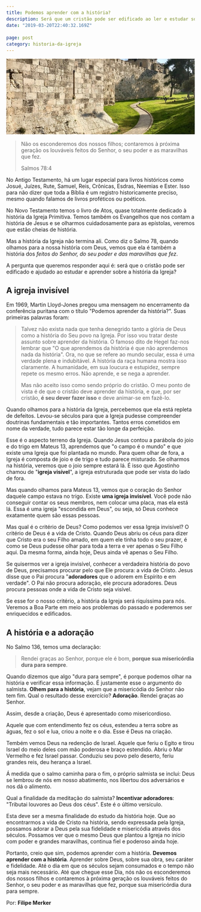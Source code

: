 ```yaml
---
title: Podemos aprender com a história?
description: Será que um cristão pode ser edificado ao ler e estudar sobre a história da Igreja?
date: "2019-03-20T22:40:32.169Z"

page: post
category: historia-da-igreja
---
```


![Caminho antigo ao lado de um castelo](./old-path.jpg)

> Não os esconderemos dos nossos filhos; contaremos à próxima geração os louváveis feitos do Senhor, o seu poder e as maravilhas que fez.
>
> Salmos 78:4

No Antigo Testamento, há um lugar especial para livros históricos como Josué, Juízes, Rute, Samuel, Reis, Crônicas, Esdras, Neemias e Ester. Isso para não dizer que toda a Bíblia é um registro historicamente preciso, mesmo quando falamos de livros proféticos ou poéticos.

No Novo Testamento temos o livro de Atos, quase totalmente dedicado à história da Igreja Primitiva. Temos também os Evangelhos que nos contam a história de Jesus e se olharmos cuidadosamente para as epístolas, veremos que estão cheias de história.

Mas a história da Igreja não termina ali. Como diz o Salmo 78, quando olhamos para a nossa história com Deus, vemos que ela é também a história dos *feitos do Senhor, do seu poder e das maravilhas que fez*.

A pergunta que queremos responder aqui é: será que o cristão pode ser edificado e ajudado ao estudar e aprender sobre a história da Igreja?

## A igreja invisível

Em 1969, Martin Lloyd-Jones pregou uma mensagem no encerramento da conferência puritana com o título "Podemos aprender da história?".
Suas primeiras palavras foram:

> Talvez não exista nada que tenha denegrido tanto a glória de Deus como a história do Seu povo na Igreja. Por isso vou tratar deste assunto sobre aprender da história. O famoso dito de Hegel faz-nos lembrar que "O que aprendemos da história é que não aprendemos nada da história". Ora, no que se refere ao mundo secular, essa é uma verdade plena e indubitável. A história da raça humana mostra isso claramente. A humanidade, em sua loucura e estupidez, sempre repete os mesmo erros. Não aprende, e se nega a aprender.
>
> Mas não aceito isso como sendo próprio do cristão. O meu ponto de vista é de que o cristão deve aprender da história, e que, por ser cristão, **é seu dever fazer isso** e deve animar-se em fazê-lo.

Quando olhamos para a história da Igreja, percebemos que ela está repleta de defeitos. Levou-se séculos para que a Igreja pudesse compreender doutrinas fundamentais e tão importantes. Tantos erros cometidos em nome da verdade, tudo parece estar tão longe da perfeição.

Esse é o aspecto terreno da Igreja. Quando Jesus contou a parábola do joio e do trigo em Mateus 13, aprendemos que "o campo é o mundo" e que existe uma Igreja que foi plantada no mundo. Para quem olhar de fora, a Igreja é composta de joio e de trigo e tudo parece misturado. Se olharmos na história, veremos que o joio sempre estará lá. É isso que Agostinho chamou de "**igreja visível**", a igreja estruturada que pode ser vista do lado de fora.

Mas quando olhamos para Mateus 13, vemos que o coração do Senhor daquele campo estava no trigo. Existe **uma igreja invisível**. Você pode não conseguir contar os seus membros, nem colocar uma placa, mas ela está lá. Essa é uma igreja "escondida em Deus", ou seja, só Deus conhece exatamente quem são essas pessoas.

Mas qual é o critério de Deus? Como podemos ver essa Igreja invisível? O critério de Deus é a vida de Cristo. Quando Deus abriu os céus para dizer que Cristo era o seu Filho amado, em quem ele tinha todo o seu prazer, é como se Deus pudesse olhar para toda a terra e ver apenas o Seu Filho aqui. Da mesma forma, ainda hoje, Deus ainda vê apenas o Seu Filho.

Se quisermos ver a igreja invisível, conhecer a verdadeira história do povo de Deus, precisamos procurar pelo que Ele procura: a vida de Cristo. Jesus disse que o Pai procura "**adoradores** que o adorem em Espírito e em verdade". O Pai não procura adoração, ele procura adoradores. Deus procura pessoas onde a vida de Cristo seja visível.

Se esse for o nosso critério, a história da Igreja será riquíssima para nós. Veremos a Boa Parte em meio aos problemas do passado e poderemos ser enriquecidos e edificados.

## A história e a adoração

No Salmo 136, temos uma declaração:

> Rendei graças ao Senhor, porque ele é bom, **porque sua misericórdia dura para sempre**.

Quando dizemos que algo "dura para sempre", é porque podemos olhar na história e verificar essa informação. É justamente esse o argumento do salmista. **Olhem para a história**, vejam que a misericódia do Senhor não tem fim. Qual o resultado desse exercício? **Adoração**. Rendei graças ao Senhor.

Assim, desde a criação, Deus é apresentado como misericordioso.

Aquele que com entendimento fez os céus, estendeu a terra sobre as águas, fez o sol e lua, criou a noite e o dia. Esse é Deus na criação.

Tembém vemos Deus na redenção de Israel. Aquele que feriu o Egito e tirou Israel do meio deles com mão poderosa e braço estendido. Abriu o Mar Vermelho e fez Israel passar. Conduziu seu povo pelo deserto, feriu grandes reis, deu herança a Israel.

Á medida que o salmo caminha para o fim, o próprio salmista se inclui: Deus se lembrou de nós em nosso abatimento, nos libertou dos adversários e nos dá o alimento.

Qual a finalidade da meditação do salmista? **Incentivar adoradores**: "Tributai louvores ao Deus dos céus". Este é o último versículo.

Esta deve ser a mesma finalidade do estudo da história hoje. Que ao encontrarmos a vida de Cristo na história, sendo expressada pela Igreja, possamos adorar a Deus pela sua fidelidade e misericódia através dos séculos. Possamos ver que o mesmo Deus que plantou a Igreja no início com poder e grandes maravilhas, continua fiel e poderoso ainda hoje.

Portanto, creio que sim, podemos aprender com a história. **Devemos aprender com a história**. Aprender sobre Deus, sobre sua obra, seu caráter e fidelidade. Até o dia em que os séculos sejam consumados e o tempo não seja mais necessário. Até que chegue esse Dia, nós não os esconderemos dos nossos filhos e contaremos à próxima geração os louváveis feitos do Senhor, o seu poder e as maravilhas que fez, porque sua misericórdia dura para sempre.

Por: **Filipe Merker**
